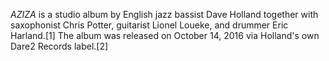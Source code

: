 _AZIZA_ is a studio album by English jazz bassist Dave Holland together with saxophonist Chris Potter, guitarist Lionel Loueke, and drummer Eric Harland.[1] The album was released on October 14, 2016 via Holland's own Dare2 Records label.[2]
